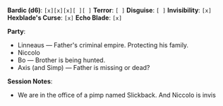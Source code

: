 **Bardic (d6)**: `[x][x][x][ ][ ]`
**Terror**: `[ ]`
**Disguise**: `[ ]`
**Invisibility**: `[x]`
**Hexblade's Curse**: `[x]`
**Echo Blade**: `[x]`

**Party**:
- Linneaus — Father's criminal empire. Protecting his family.
- Niccolo
- Bo — Brother is being hunted.
- Axis (and Simp) — Father is missing or dead?

**Session Notes**:

- We are in the office of a pimp named Slickback. And Niccolo is invis